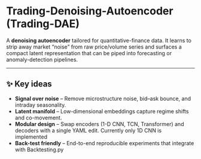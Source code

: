 # Trading-Denoising-Autoencoder (Trading-DAE)

A **denoising autoencoder** tailored for quantitative-finance data.  It learns to strip away market “noise” from raw price/volume series and surfaces a compact latent representation that can be piped into forecasting or anomaly-detection pipelines.

---

## ✨ Key ideas

* **Signal over noise** – Remove microstructure noise, bid–ask bounce, and intraday seasonality.  
* **Latent manifold** – Low-dimensional embeddings capture regime shifts and co-movement.  
* **Modular design** – Swap encoders (1-D CNN, TCN, Transformer) and decoders with a single YAML edit. Currently only 1D CNN is implemented
* **Back-test friendly** – End-to-end reproducible experiments that integrate with Backtesting.py
